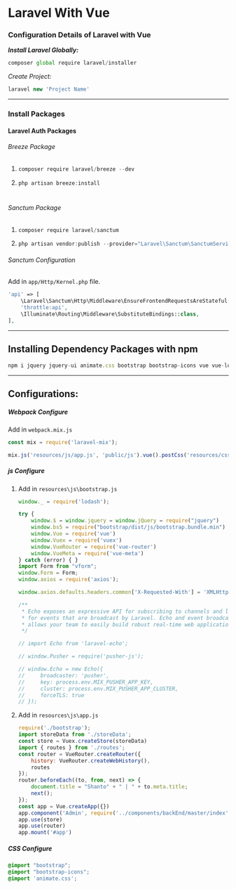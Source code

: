 # Laravel With Vue

### Configuration Details of Laravel with Vue

**_Install Laravel Globally:_**

```js
composer global require laravel/installer
```

_Create Project:_

```js
laravel new 'Project Name'
```

---

<h3>Install Packages</h3>
<h4>Laravel Auth Packages</h4>
<h6>Breeze Package</h6>
<ol>
<li>

```js
composer require laravel/breeze --dev
```

</li>
<li>

```cs
php artisan breeze:install
```

</li>
</ol>

#

<h6>Sanctum Package</h6>

<ol>
<li>

```js
composer require laravel/sanctum
```

</li>
<li>

```js
php artisan vendor:publish --provider="Laravel\Sanctum\SanctumServiceProvider"
```

</li>
</ol>
<h6>Sanctum Configuration</h6>
<p>Add in <code>app/Http/Kernel.php</code> file.</p>


```php
'api' => [
    \Laravel\Sanctum\Http\Middleware\EnsureFrontendRequestsAreStateful::class,
    'throttle:api',
    \Illuminate\Routing\Middleware\SubstituteBindings::class,
],
```

<hr/>
<h2>Installing Dependency Packages with npm</h2>

```js
npm i jquery jquery-ui animate.css bootstrap bootstrap-icons vue vue-loader vue-router vuex vform vue-meta dotenv && npm i && npm run dev
```

<hr/>

<h2>Configurations:</h2>

<h5>Webpack Configure</h5>
<span>Add in <code>webpack.mix.js</code></span>

```js
const mix = require('laravel-mix');

mix.js('resources/js/app.js', 'public/js').vue().postCss('resources/css/app.css', 'public/css');
```

<h5>js Configure</h5>

<ol>
<li>
<span>Add in <code>resources\js\bootstrap.js</code></span>

```js
window._ = require('lodash');

try {
    window.$ = window.jquery = window.jQuery = require("jquery")
    window.bs5 = require("bootstrap/dist/js/bootstrap.bundle.min")
    window.Vue = require('vue')
    window.Vuex = require('vuex')
    window.VueRouter = require('vue-router')
    window.VueMeta = require('vue-meta')
} catch (error) { }
import Form from "vform";
window.Form = Form;
window.axios = require('axios');

window.axios.defaults.headers.common['X-Requested-With'] = 'XMLHttpRequest';

/**
 * Echo exposes an expressive API for subscribing to channels and listening
 * for events that are broadcast by Laravel. Echo and event broadcasting
 * allows your team to easily build robust real-time web applications.
 */

// import Echo from 'laravel-echo';

// window.Pusher = require('pusher-js');

// window.Echo = new Echo({
//     broadcaster: 'pusher',
//     key: process.env.MIX_PUSHER_APP_KEY,
//     cluster: process.env.MIX_PUSHER_APP_CLUSTER,
//     forceTLS: true
// });
```
</li>

<li>
<span>Add in <code>resources\js\app.js</code></span>

```js
require('./bootstrap');
import storeData from './storeData';
const store = Vuex.createStore(storeData)
import { routes } from './routes';
const router = VueRouter.createRouter({
    history: VueRouter.createWebHistory(),
    routes
});
router.beforeEach((to, from, next) => {
    document.title = "Shanto" + " | " + to.meta.title;
    next();
});
const app = Vue.createApp({})
app.component('Admin', require('../components/backEnd/master/index').default)
app.use(store)
app.use(router)
app.mount('#app')
```
</li>
</ol>


<h5>CSS Configure</h5>

```css
@import "bootstrap";
@import "bootstrap-icons";
@import 'animate.css';
```
